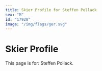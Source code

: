 ```yaml
---
title: Skier Profile for Steffen Pollack
sex: "M"
id: "17928"
image: "/img/flags/ger.svg" 
---
```


# Skier Profile

This page is for: Steffen Pollack.
    